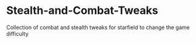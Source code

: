 # Stealth-and-Combat-Tweaks
Collection of combat and stealth tweaks for starfield to change the game difficulty
